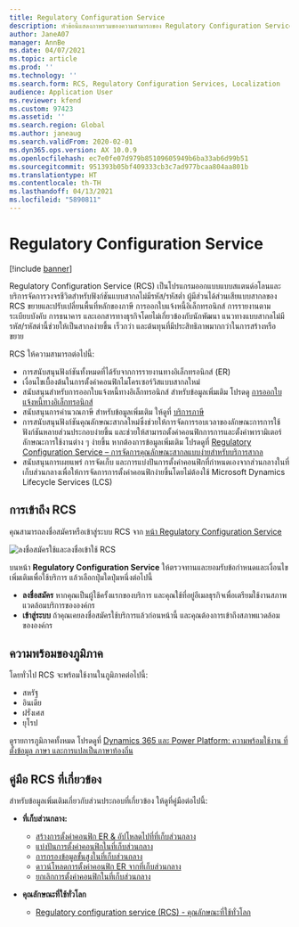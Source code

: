 ```yaml
---
title: Regulatory Configuration Service
description: หัวข้อนี้แสดงภาพรวมของความสามารถของ Regulatory Configuration Service (RCS) และอธิบายวิธีการเข้าถึงบริการ
author: JaneA07
manager: AnnBe
ms.date: 04/07/2021
ms.topic: article
ms.prod: ''
ms.technology: ''
ms.search.form: RCS, Regulatory Configuration Services, Localization
audience: Application User
ms.reviewer: kfend
ms.custom: 97423
ms.assetid: ''
ms.search.region: Global
ms.author: janeaug
ms.search.validFrom: 2020-02-01
ms.dyn365.ops.version: AX 10.0.9
ms.openlocfilehash: ec7e0fe07d979b85109605949b6ba33ab6d99b51
ms.sourcegitcommit: 951393b05bf409333cb3c7ad977bcaa804aa801b
ms.translationtype: HT
ms.contentlocale: th-TH
ms.lasthandoff: 04/13/2021
ms.locfileid: "5890811"
---
```

# <a name="regulatory-configuration-service"></a>Regulatory Configuration Service

[!include [banner](../includes/banner.md)]

Regulatory Configuration Service (RCS) เป็นโปรแกรมออกแบบแบบสแตนด์อโลนและบริการจัดการวงจรชีวิตสำหรับฟังก์ชันแบบสากลไม่มีรหัส/รหัสต่ำ ผู้มีส่วนได้ส่วนเสียแบบสากลของ RCS ขยายและปรับเปลี่ยนพื้นที่หลักของภาษี การออกใบแจ้งหนี้อิเล็กทรอนิกส์ การรายงานตามระเบียบบังคับ การธนาคาร และเอกสารทางธุรกิจโดยไม่เกี่ยวข้องกับนักพัฒนา แนวทางแบบสากลไม่มีรหัส/รหัสต่านี้ช่วยให้เป็นสากลง่ายขึ้น เร็วกว่า และต้นทุนที่มีประสิทธิภาพมากกว่าในการสร้างหรือขยาย

RCS ให้ความสามารถต่อไปนี้:

- การสนับสนุนฟังก์ชันทั้งหมดที่ได้รับจากการรายงานทางอิเล็กทรอนิกส์ (ER)
- เงื่อนไขเบื้องต้นในการตั้งค่าคอนฟิกไมโครเซอร์วิสแบบสากลใหม่
- สนับสนุนสำหรับการออกใบแจ้งหนี้ทางอิเล็กทรอนิกส์ สำหรับข้อมูลเพิ่มเติม โปรดดู [การออกใบแจ้งหนี้ทางอิเล็กทรอนิกส์](/dynamics365-release-plan/2021wave1/finance-operations/dynamics365-finance/electronic-invoicing-add-on-dynamics-365-ga)
- สนับสนุนการคํานวณภาษี สำหรับข้อมูลเพิ่มเติม ให้ดูที่ [บริการภาษี](/dynamics365-release-plan/2021wave1/finance-operations/dynamics365-finance/tax-service-preview)
- การสนับสนุนฟังก์ชันคุณลักษณะสากลใหม่ซึ่งช่วยให้การจัดการรอบเวลาของลักษณะการการใช้ฟังก์ชันหลายส่วนประกอบง่ายขึ้น และช่วยให้สามารถตั้งค่าคอนฟิกการการและตั้งค่าพารามิเตอร์ลักษณะการใช้งานต่าง ๆ ง่ายขึ้น หากต้องการข้อมูลเพิ่มเติม โปรดดูที่ [Regulatory Configuration Service – การจัดการคุณลักษณะสากลแบบง่ายสำหรับบริการสากล](/dynamics365-release-plan/2021wave1/finance-operations/dynamics365-finance/regulatory-configuration-service-simplified-globalization-feature-management-globalization-services)
- สนับสนุนการเผยแพร่ การจัดเก็บ และการแบ่งปันการตั้งค่าคอนฟิกที่กําหนดเองจากส่วนกลางในที่เก็บส่วนกลางเพื่อให้การจัดการการตั้งค่าคอนฟิกง่ายขึ้นโดยไม่ต้องใช้ Microsoft Dynamics Lifecycle Services (LCS)

## <a name="access-rcs"></a>การเข้าถึง RCS

คุณสามารถลงชื่อสมัครหรือเข้าสู่ระบบ RCS จาก [หน้า Regulatory Configuration Service](https://marketing.configure.global.dynamics.com/)

![ลงชื่อสมัครใช้และลงชื่อเข้าใช้ RCS](media/202103_RCS%20Marketing%20page_updated_1.jpg)

บนหน้า **Regulatory Configuration Service** ให้ตรวจทานและยอมรับข้อกําหนดและเงื่อนไขเพิ่มเติมเพื่อใช้บริการ แล้วเลือกปุ่มใดปุ่มหนึ่งต่อไปนี้

- **ลงชื่อสมัคร** หากคุณเป็นผู้ใช้ครั้งแรกของบริการ และคุณใช้ที่อยู่อีเมลธุรกิจเพื่อเตรียมใช้งานสภาพแวดล้อมบริการขององค์กร
- **เข้าสู่ระบบ** ถ้าคุณเคยลงชื่อสมัครใช้บริการแล้วก่อนหน้านี้ และคุณต้องการเข้าถึงสภาพแวดล้อมขององค์กร

## <a name="regional-availability"></a>ความพร้อมของภูมิภาค

โดยทั่วไป RCS จะพร้อมใช้งานในภูมิภาคต่อไปนี้:

- สหรัฐ
- อินเดีย
- ฝรั่งเศส
- ยุโรป

ดูรายการภูมิภาคทั้งหมด โปรดดูที่ [Dynamics 365 และ Power Platform: ความพร้อมใช้งาน ที่ตั้งข้อมูล ภาษา และการแปลเป็นภาษาท้องถิ่น](https://aka.ms/dynamics_365_international_availability_deck)

## <a name="related-rcs-documentation"></a>คู่มือ RCS ที่เกี่ยวข้อง

สำหรับข้อมูลเพิ่มเติมเกี่ยวกับส่วนประกอบที่เกี่ยวข้อง ให้ดูที่คู่มือต่อไปนี้:

- **ที่เก็บส่วนกลาง:**

    - [สร้างการตั้งค่าคอนฟิก ER & อัปโหลดไปที่ที่เก็บส่วนกลาง](rcs-global-repo-upload.md)
    - [แบ่งปันการตั้งค่าคอนฟิกในที่เก็บส่วนกลาง](rcs-global-repo-share-configuration.md)
    - [การกรองข้อมูลขั้นสูงในที่เก็บส่วนกลาง](enhanced-filtering-global-repo.md)
    - [ดาวน์โหลดการตั้งค่าคอนฟิก ER จากที่เก็บส่วนกลาง](../../fin-ops-core/dev-itpro/analytics/er-download-configurations-global-repo.md)
    - [ยกเลิกการตั้งค่าคอนฟิกในที่เก็บส่วนกลาง](discontinuing-configurations-rcs-global-repo.md)

- **คุณลักษณะที่ใช้ทั่วโลก**

    - [Regulatory configuration service (RCS) - คุณลักษณะที่ใช้ทั่วโลก](/dynamics365-release-plan/2021wave1/finance-operations/dynamics365-finance/regulatory-configuration-service-simplified-globalization-feature-management-globalization-services)